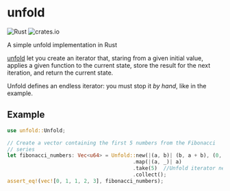 # unfold
![Rust](https://github.com/FilippoRanza/unfold/workflows/Rust/badge.svg?branch=master) ![crates.io](https://img.shields.io/crates/v/unfold.svg)

A simple unfold implementation in Rust


[unfold](https://en.wikipedia.org/wiki/Fold_(higher-order_function)) let you 
create an iterator that, staring from a given initial value, 
applies a given function to the current state, store the result for
the next iteration, and return the current state. 

Unfold defines an endless iterator: you must stop it *by hand*, like in the 
example. 

## Example
```rust
use unfold::Unfold;

// Create a vector containing the first 5 numbers from the Fibonacci
// series
let fibonacci_numbers: Vec<u64> = Unfold::new(|(a, b)| (b, a + b), (0, 1))
                                         .map(|(a, _)| a)
                                         .take(5)  //Unfold iterator never stops.
                                         .collect();
assert_eq!(vec![0, 1, 1, 2, 3], fibonacci_numbers);
```
